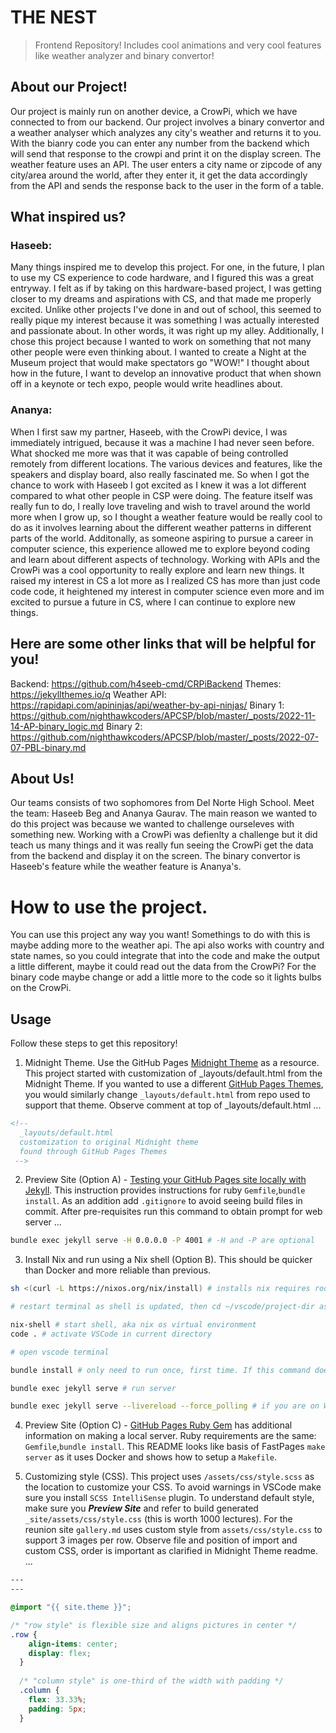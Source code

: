 # THE NEST
> Frontend Repository! Includes cool animations and very cool features like weather analyzer and binary convertor!
## About our Project!
Our project is mainly run on another device, a CrowPi, which we have connected to from our backend. Our project involves a binary convertor and a weather analyser which analyzes any city's weather and returns it to you. With the bianry code you can enter any number from the backend which will send that response to the crowpi and print it on the display screen. The weather feature uses an API. The user enters a city name or zipcode of any city/area around the world, after they enter it, it get the data accordingly from the API and sends the response back to the user in the form of a table. 

## What inspired us?
### Haseeb:
 Many things inspired me to develop this project. For one, in the future, I plan to use my CS experience to code hardware, and I figured this was a great entryway. I felt as if by taking on this hardware-based project, I was getting closer to my dreams and aspirations with CS, and that made me properly excited. Unlike other projects I've done in and out of school, this seemed to really pique my interest because it was something I was actually interested and passionate about. In other words, it was right up my alley.  Additionally, I chose this project because I wanted to work on something that not many other people were even thinking about. I wanted to create a Night at the Museum project that would make spectators go "WOW!" I thought about how in the future, I want to develop an innovative product that when shown off in a keynote or tech expo, people would write headlines about. 

### Ananya: 
 When I first saw my partner, Haseeb, with the CrowPi device, I was immediately intrigued, because it was a machine I had never seen  before. What shocked me more was that it was capable of being controlled remotely from different locations. The various devices and features, like the speakers and display board, also  really fascinated me. So when I got the chance to work with Haseeb I got excited as I knew it was a lot different compared to what other people in CSP were doing. The feature itself was really fun to do, I really love traveling and wish to travel around the world more when I grow up, so I thought a weather feature would be really cool to do as it involves learning about the different weather patterns in different parts of the world.  Additonally, as someone aspiring to pursue a career in computer science, this experience allowed me to explore beyond coding and learn about different aspects of technology. Working with APIs and the CrowPi was a cool opportunity to really explore and learn new things. It raised my interest in CS a lot more as I realized CS has more than just code code code, it heightened my interest in computer science even more and im excited to pursue a future in CS, where I can continue to explore new things.


## Here are some other links that will be helpful for you!
Backend: https://github.com/h4seeb-cmd/CRPiBackend
Themes: https://jekyllthemes.io/q
Weather API: https://rapidapi.com/apininjas/api/weather-by-api-ninjas/
Binary 1: https://github.com/nighthawkcoders/APCSP/blob/master/_posts/2022-11-14-AP-binary_logic.md
Binary 2: https://github.com/nighthawkcoders/APCSP/blob/master/_posts/2022-07-07-PBL-binary.md


## About Us!

Our teams consists of two sophomores from Del Norte High School.
Meet the team: Haseeb Beg and Ananya Gaurav. 
The main reason we wanted to do this project was because we wanted to challenge ourseleves with something new. Working with a CrowPi was defienlty a challenge but it did teach us many things and it was really fun seeing the CrowPi get the data from the backend and display it on the screen. The binary convertor is Haseeb's feature while the weather feature is Ananya's. 

# How to use the project.
You can use this project any way you want! Somethings to do with this is maybe adding more to the weather api. The api also works with country and state names, so you could integrate that into the code and make the output a little different, maybe it could read out the data from the CrowPi? For the binary code maybe change or add a little more to the code so it lights bulbs on the CrowPi.



## Usage
Follow these steps to get this repository!

1. Midnight Theme. Use the GitHub Pages [Midnight Theme](https://github.com/pages-themes/midnight/blob/master/README.md) as a resource.  This project started with customization of _layouts/default.html from the Midnight Theme.  If you wanted to use a different [GitHub Pages Themes](https://pages.github.com/themes/), you would similarly change `_layouts/default.html` from repo used to support that theme.  Observe comment at top of _layouts/default.html ...

```html
<!-- 
  _layouts/default.html
  customization to original Midnight theme 
  found through GitHub Pages Themes
 -->
```

2. Preview Site (Option A) - [Testing your GitHub Pages site locally with Jekyll](https://docs.github.com/en/pages/setting-up-a-github-pages-site-with-jekyll/testing-your-github-pages-site-locally-with-jekyll).  This instruction provides instructions for ruby `Gemfile`,`bundle install`.  As an addition add `.gitignore` to avoid seeing build files in commit.   After pre-requisites run this command to obtain prompt for web server ...

```bash
bundle exec jekyll serve -H 0.0.0.0 -P 4001 # -H and -P are optional
```
3. Install Nix and run using a Nix shell (Option B).  This should be quicker than Docker and more reliable than previous.

```bash
sh <(curl -L https://nixos.org/nix/install) # installs nix requires root password

# restart terminal as shell is updated, then cd ~/vscode/project-dir assuming you have it cloned

nix-shell # start shell, aka nix os virtual environment
code . # activate VSCode in current directory

# open vscode terminal

bundle install # only need to run once, first time. If this command doesn't work, delete your github repo, and reclone it. 

bundle exec jekyll serve # run server

bundle exec jekyll serve --livereload --force_polling # if you are on WSL/windows and the above command doesn't work, try this.

```

4. Preview Site (Option C) - [GitHub Pages Ruby Gem](https://github.com/github/pages-gem) has additional information on making a local server.  Ruby requirements are the same: `Gemfile`,`bundle install`.   This README looks like basis of FastPages `make server` as it uses Docker and shows how to setup a `Makefile`.

5. Customizing style (CSS).  This project uses `/assets/css/style.scss` as the location to customize your CSS. To avoid warnings in VSCode make sure you install `SCSS IntelliSense` plugin.  To understand default style, make sure you ***Preview Site*** and refer to build generated `_site/assets/css/style.css` (this is worth 1000 lectures).  For the reunion site `gallery.md` uses custom style from `assets/css/style.css` to support 3 images per row.  Observe file and position of import and custom CSS, order is important as clarified in Midnight Theme readme. ...

```css
---
---

@import "{{ site.theme }}";

/* "row style" is flexible size and aligns pictures in center */
.row {
    align-items: center;
    display: flex;
  }
  
  /* "column style" is one-third of the width with padding */
  .column {
    flex: 33.33%;
    padding: 5px;
  }
```

